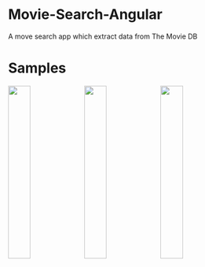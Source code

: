 # Movie-Search-Angular
A move search app which extract data from The Movie DB

# Samples

<img src="https://user-images.githubusercontent.com/40910723/78651667-45f55400-78de-11ea-88db-afa5986fbc67.png" width="30%"></img> <img src="https://user-images.githubusercontent.com/40910723/78651710-54437000-78de-11ea-9200-5c0f76d5ccfa.png" width="30%"></img> <img src="https://user-images.githubusercontent.com/40910723/78651747-61605f00-78de-11ea-8fd1-2768c1d740cb.png" width="30%"></img> 

